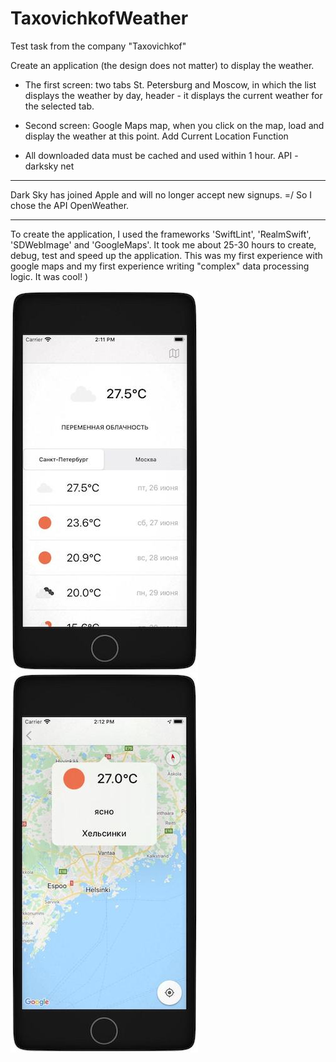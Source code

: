 # TaxovichkofWeather

Test task from the company "Taxovichkof"

Create an application (the design does not matter) to display the weather.

- The first screen: two tabs St. Petersburg and Moscow, in which the list displays the weather by day, header - it displays the current weather for the selected tab.
- Second screen: Google Maps map, when you click on the map, load and display the weather at this point. Add Current Location Function

- All downloaded data must be cached and used within 1 hour. API - darksky net

------------------------------------------------------------------------------
Dark Sky has joined Apple and will no longer accept new signups. =/
So I chose the API OpenWeather.

------------------------------------------------------------------------------

To create the application, I used the frameworks 'SwiftLint', 'RealmSwift', 'SDWebImage' and 'GoogleMaps'.
It took me about 25-30 hours to create, debug, test and speed up the application.
This was my first experience with google maps and my first experience writing "complex" data processing logic.
It was cool! )

<img src="/source/firstScreen.jpg" alt="first screen"/> <img src="/source/secondScreen.jpg" alt="second screen"/>